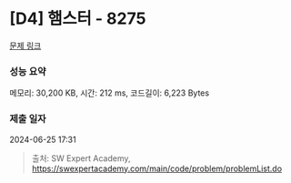 # [D4] 햄스터 - 8275 

[문제 링크](https://swexpertacademy.com/main/code/problem/problemDetail.do?contestProbId=AWxQ310aOlQDFAWL) 

### 성능 요약

메모리: 30,200 KB, 시간: 212 ms, 코드길이: 6,223 Bytes

### 제출 일자

2024-06-25 17:31



> 출처: SW Expert Academy, https://swexpertacademy.com/main/code/problem/problemList.do